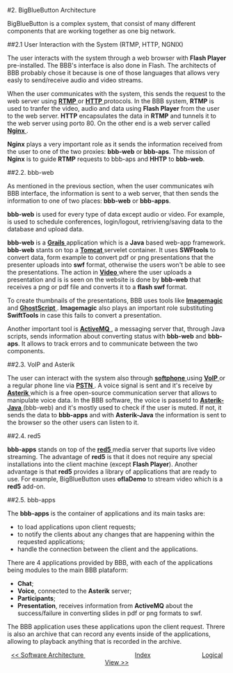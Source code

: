 #2. BigBlueButton Architecture

BigBlueButton is a complex system, that consist of many different components that are working together as one big network. 

##2.1 User Interaction with the System (RTMP, HTTP, NGNIX)

The user interacts with the system through a web browser with **Flash Player** pre-installed. The BBB's interface is also done in Flash. The architects of BBB probably chose it because is one of those languages that allows very easly to send/receive audio and video streams.

When the user communicates with the system, this sends the request to the web server using <a href="https://en.wikipedia.org/wiki/Real_Time_Messaging_Protocol"> **RTMP** </a> or <a href="https://en.wikipedia.org/wiki/Hypertext_Transfer_Protocol"> **HTTP** </a> protocols. In the BBB system, **RTMP** is used to tranfer the video, audio and data using **Flash Player** from the user to the web server.  **HTTP** encapsulates the data in **RTMP** and tunnels it to the web server using porto 80. On the other end is a web server called <a href="https://en.wikipedia.org/wiki/Nginx"> **Nginx** </a>.



**Nginx** plays a very important role as it sends the information received from the user to one of the two proxies: **bbb-web** or **bbb-aps**. The mission of **Nginx** is to guide **RTMP** requests to bbb-aps and **HHTP** to **bbb-web**.

##2.2. bbb-web

As mentioned in the previous section, when the user communicates wih BBB interface, the information is sent to a web server, that then sends the information to one of two places: **bbb-web** or **bbb-apps**.

**bbb-web** is used for every type of data except audio or video. For example, is used to schedule conferences, login/logout, retrivieng/saving data to the database and upload data.

**bbb-web** is a <a href="https://grails.org/"> **Grails** </a> application which is a **Java**  based web-app framework.
**bbb-web** stants on top a <a href="http://tomcat.apache.org/"> **Tomcat** </a> servelet container. It uses **SWFtools** to convert data, form example to convert pdf or png presentations that the presenter uploads into **swf** format, otherwise the users won't be able to see the presentations. The action in <a href="http://bigbluebutton.org/sites/all/videos/join/index.html"> **Video** </a> where the user uploads a presentation and is is seen on the website is done by **bbb-web** that receives a png or pdf file and converts it to a **flash swf** format.

To create thumbnails of the presentations, BBB uses tools like <a href="http://www.imagemagick.org/script/index.php"> **Imagemagic** </a> and <a href="https://en.wikipedia.org/wiki/Ghostscript"> **GhostScript** </a>. **Imagemagic** also plays an important role substituting **SwiftTools** in case this fails to convert a presentation. 

Another important tool is <a href="http://activemq.apache.org/"> **ActiveMQ** </a>, a messaging server that, through Java scripts, sends information about converting status with **bbb-web** and **bbb-aps**. It allows to track errors and to communicate between the two components.

##2.3. VoIP and Asterik

The user can interact with the system also through <a href="https://en.wikipedia.org/wiki/Softphone/">  **softphone** </a>  using  <a href="https://en.wikipedia.org/wiki/Voice_over_IP/">  **VoIP** </a> or a regular phone line via <a href="https://en.wikipedia.org/wiki/Public_switched_telephone_network">  **PSTN** </a>. A voice signal is sent and it's receive by <a href="http://www.asterisk.org/">  **Asterik** </a> which is a free open-source communication server that allows to manipulate voice data. In the BBB software, the voice is passetd to <a href="https://blogs.reucon.com/asterisk-java/">  **Asterik-Java** </a> (bbb-web) and it's mostly used to check if the user is muted. If not, it sends the data to **bbb-apps** and with **Asterik-Java** the information is sent to the browser so the other users can listen to it.

##2.4. red5

**bbb-apps** stands on top of the <a href="https://github.com/Red5"> **red5** </a> media server that suports live video streaming. The advantage of **red5** is that it does not require any special installations into the client machine (except **Flash Player**). Another advantage is that **red5** provides a library of applications that are ready to use. For example, BigBlueButton uses **oflaDemo** to stream video which is a **red5** add-on.

##2.5. bbb-apps

The **bbb-apps** is the container of applications and its main tasks are:
* to load applications upon client requests;
* to notify the clients about any changes that are happening within the requested applications;
* handle the connection between the client and the applications.

There are 4 applications provided by BBB, with each of the applications being modules to the main BBB plataform:

* **Chat**;
* **Voice**, connected to the **Asterik** server;
* **Participants**;
* **Presentation**, receives information from **ActiveMQ** about the success/failure  in converting slides in pdf or png formats to swf.

The BBB application uses these applications upon the client request. Threre is also an archive that can record any events inside of the applications, allowing to playback anything that is recorded in the archive.



<p align=center>
  <a href="https://github.com/mariateresachaves/bigbluebutton/blob/master/ESOF-DOCS/Software_Architecture/Software%20Architecture.md#1-software-architecture"><< Software Architecture </a>
  &nbsp;&nbsp;&nbsp;&nbsp;&nbsp;&nbsp;&nbsp;&nbsp;&nbsp;&nbsp;&nbsp;&nbsp;&nbsp;&nbsp;&nbsp;&nbsp;&nbsp;&nbsp;&nbsp;&nbsp;&nbsp;&nbsp;&nbsp;&nbsp;&nbsp;&nbsp;&nbsp;&nbsp;
  <a href="https://github.com/mariateresachaves/bigbluebutton/blob/master/ESOF-DOCS/Software_Architecture/Index.md">Index</a>
  &nbsp;&nbsp;&nbsp;&nbsp;&nbsp;&nbsp;&nbsp;&nbsp;&nbsp;&nbsp;&nbsp;&nbsp;&nbsp;&nbsp;&nbsp;&nbsp;&nbsp;&nbsp;&nbsp;&nbsp;&nbsp;&nbsp;&nbsp;&nbsp;&nbsp;&nbsp;&nbsp;&nbsp;
  <a href="https://github.com/mariateresachaves/bigbluebutton/blob/master/ESOF-DOCS/Software_Architecture/Logical%20View.md#3-logical-view">Logical View >></a>
</p>
